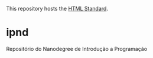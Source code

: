 This repository hosts the [HTML Standard](https://html.spec.whatwg.org/).

# ipnd
Repositório do Nanodegree de Introdução a Programação
